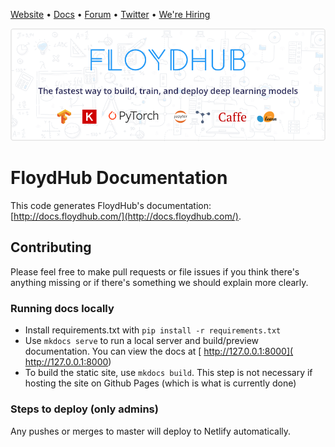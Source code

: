[Website](https://www.floydhub.com) • [Docs](https://docs.floydhub.com) • [Forum](https://forum.floydhub.com) • [Twitter](https://twitter.com/floydhub_) • [We're Hiring](https://angel.co/floydhub)

[![FloydHub Logo](https://github.com/floydhub/static/blob/master/Group.png)](https://www.floydhub.com)

# FloydHub Documentation
This code generates FloydHub's documentation: [http://docs.floydhub.com/](http://docs.floydhub.com/).

## Contributing
Please feel free to make pull requests or file issues if you think there's anything missing or if there's something we should explain more clearly.

### Running docs locally
* Install requirements.txt with `pip install -r requirements.txt`
* Use `mkdocs serve` to run a local server and build/preview documentation. You can view the docs at [ http://127.0.0.1:8000]( http://127.0.0.1:8000)
* To build the static site, use `mkdocs build`. This step is not necessary if hosting the site on Github Pages (which is what is currently done)

### Steps to deploy (only admins)
Any pushes or merges to master will deploy to Netlify automatically.

